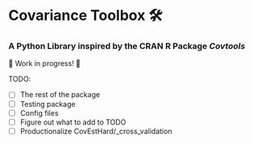 # Covariance Toolbox 🛠️
### A Python Library inspired by the CRAN R Package *Covtools*

🔧 Work in progress! 🔧

TODO:
- [ ]  The rest of the package
- [ ]  Testing package
- [ ]  Config files
- [ ]  Figure out what to add to TODO
- [ ]  Productionalize CovEstHard/_cross_validation
